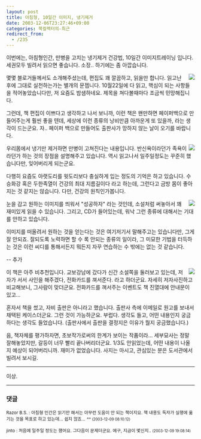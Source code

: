```yaml
---
layout: post
title: 아침형, 10일간 이미지, 냉기제거
date: 2003-12-06T23:27:46+09:00
categories: 북컬렉터의-최근
redirect_from:
  - /235
---
```


이번에는, 아침형인간, 만병을 고치는 냉기제거 건강법, 10일간 이미지트레이닝 입니다. 세권모두 빌려서 읽으면 좋습니다. 소장.. 하기에는 좀 아깝습니다.

<a href="http://www.bandibook.com/search/subject_view.php?code=2331584" target="bb"><img src="http://www.bandibook.com/largeimage/2331584.jpg" align="right" /></a>몇몇 블로거들께서도 소개해주셨는데, 편집도 꽤 깔끔하고, 읽을만 합니다. 읽고난 후에 그대로 실천하는가는 별개의 문젭니다. 10월22일에 다 읽고, 핵심이 되는 사항들을 적어놓았습니다만, 저 요즘도 밤샘하네요. 제목을 쳐다볼때마다 조금씩 민망해집니다.

그런데, 책 편집이 이쁘다고 생각하고 나서 보니까, 이런 책은 왠만하면 페이퍼백으로 만들어주는게 훨씬 좋을 텐데, 세상에 이런 종류의 낭비만큼 아까운게 또 있을까, 라는 생각이 드는군요. 자.. 페이퍼 백으로 만들어도 출판사가 망하지 않는 날이 오기를 바랍니다.

<a href="http://www.bandibook.com/search/subject_view.php?code=2211094" target="bb"><img src="http://www.bandibook.com/largeimage/2211094.jpg" align="right" /></a>우리몸에서 냉기만 제거하면 만병이 고쳐진다는 내용입니다. 반신욕이라던가 족욕이라던가 하는 것의 장점을 설명해주고 있습니다. 역시 읽고나서 일주일정도는 꾸준히 했습니다만, 잊어버리게 되는군요.

다행히 요즘도 아랫도리를 윗도리보다 충실하게 입는 정도의 기억은 하고 있습니다. 수승화강 혹은 두한족열이 건강의 최대 지름길이다 라고 하는데, 그런다고 금방 몸이 좋아지는 것 같지는 않습니다. 다만, 건강의 원칙인가봅니다.

<a href="http://www.bandibook.com/search/subject_view.php?code=2332127" target="bb"><img src="http://www.bandibook.com/largeimage/2332127.jpg" align="right" /></a>눈을 감고 원하는 이미지를 띄워서 "성공하자" 라는 것인데, 소설처럼 써놓아서 꽤 재미있게 읽을 수 있습니다. 그리고, CD가 들어있는데, 워낙 그런 종류에 대해서는 기대를 안하고 있습니다.

이미지를 떠올려서 원하는 것을 얻는다는 것은 여기저기서 말해주고는 있습니다만, 그게 잘 안되죠. 잘되도록 노력하면 할 수 록 안되는 종류의 일이라, 그 미묘한 기법을 터득하는 것은 이런 씨디를 통해서든지 뭐든지 자꾸 연습하는 수 밖에는 없는 것 같습니다.

-- 추가

<a href="http://www.bandibook.com/search/subject_view.php?code=2332587" target="bb"><img src="http://www.bandibook.com/largeimage/2332587.jpg" align="right" /></a>이 책은 아주 비추천입니다. 교보강남에 갔다가 신간 소설쪽을 둘러보고 있는데, 저자가 서서 사인을 해주겠다, 전화카드를 껴서준다. 라고 하더군요. 자세히 저자사진하고 비교해보니, 그사람이 맞더군요. 전화카드를 껴서주는 이벤트도 책 진열대에 안내문이 있고...

혼자서 책을 썼고, 자비 출판은 아니라고 했습니다. 출판사 측에 이메일로 원고를 보내서 채택된 케이스더군요. 그런 것이 가능하군요. 부럽다. 생각도 들고, 어떤 내용인지 궁금하다는 생각도 들었습니다. (출판사에서 출판을 결정지은 이유가 뭘지 궁금했습니다.)

음, 책자체를 평가하자면, 초보작가로써의 한계가 보이는 작품이라... 세부묘사는 정말 잘해놓았지만, 갈등이 너무 빨리 끝나버리더군요. 1/3도 안읽었는데, 어떤 내용이 나올지 예상이 되어버리니까. 재미가 없었습니다. 사지는 마시고, 관심있는 분은 도서관에서 빌려서 보시길.

<hr />

이상.

* * *

### 댓글



<!--- cmt:503 --->
<!--- mail: --->
<!--- parent:0 --->

<small class=comment>Razor B.S. : 아침형 인간은 읽기만 해서는 아무런 도움이 안 되는 책이지요. 책 내용도 독자가 실행에 옮기는 것을 목표로 하고 있는데...  쉽지 않죠... *^^* <small>(2003-12-09 08:10:12)</small></small>


<!--- cmt:504 --->
<!--- mail: --->
<!--- parent:0 --->

<small class=comment>jinto : 처음에 일주일 정도는 했어요. 그다음이 문제더군요. 에구, 지금이 몇신지.. <small>(2003-12-09 19:08:14)</small></small>


